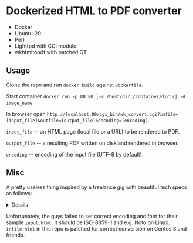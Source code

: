 # Dockerized HTML to PDF converter
- Docker
- Ubuntu-20
- Perl
- Lighttpd with CGI module
- wkhtmltopdf with patched QT

## Usage
Clone the repo and run `docker build` against `Dockerfile`.

Start container `docker run -p 80:80 [-v /host/dir:/container/dir:Z] -d image_name`.

In browser open `http://localhost:80/cgi_bin/wk_convert.cgi?infile=[input_file]&outfile=[output_file]&encoding=[encoding]`.

`input_file` -- an HTML page (local file or a URL) to be rendered to PDF.

`output_file` -- a resulting PDF written on disk and rendered in browser.

`encoding` -- encoding of the input file (UTF-8 by default).


## Misc
A pretty useless thing inspired by a freelance gig with beautiful tech specs as follows:

<details>
We need a dockerfile for a container that does the following:

- uses any linux flavor
- supports wkhtmltopdf with patched qt (e.g. default installation on debian has qt issues)
- supports perl cgi calls
- uses any web server
- should support this call:
http://my_docker/wk_convert.cgi?infile=/tmp/infile.html&outfile=/tmp/outfile.pdf

wk_convert.cgi looks like this:
```
#!/usr/bin/perl
use CGI;
`wkhtmltopdf -nT 22mm param('infile') param('outfile')`;
print "Content-type: application/pdf; name=wk.pdf\n\n";
open(F,"<","/tmp/outfile.pdf") || print STDERR "cant < outfile.pdf $!";;
while(<F>) { print };
close F;
exit;
```
(edit the wkhtmltopdf path to whatever you need)

infile.html is located here:

https://www.scapefox.com/infile.html

download and store in /tmp/ in docker for testing purposes

output PDF should look exactly like this pdf:

https://www.scapefox.com/cgi-bin/wkconvert.cgi?infile=/tmp/infile.html&outfile=/tmp/outfile.pdf
</details>

Unfortunately, the guys failed to set correct encoding and font for their sample `input.html`. It should be ISO-8859-1 and e.g. Noto on Linux. `infile.html` in this repo is patched for correct conversion on Centos 8 and friends. 
